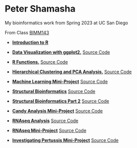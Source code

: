 # Peter Shamasha
My bioinformatics work from Spring 2023 at UC San Diego

From Class [BIMM143](https://bioboot.github.io/bimm143_S23/schedule/#14)

- [**Introduction to R**](https://github.com/PeterS1228/bimm143/blob/main/class04/class04.pdf)

- [**Data Visualization with ggplot2.**](https://github.com/PeterS1228/bimm143/blob/main/class05/class05.pdf) [Source Code](https://github.com/PeterS1228/bimm143/blob/main/class05/class05.qmd)

- [**R Functions.**](https://github.com/PeterS1228/bimm143/blob/main/class06/class06.pdf) [Source Code](https://github.com/PeterS1228/bimm143/blob/main/class06/class06.qmd)

- [**Hierarchical Clustering and PCA Analysis.**](https://github.com/PeterS1228/bimm143/blob/main/class07/class07.pdf) [Source Code](https://github.com/PeterS1228/bimm143/blob/main/class07/class07.qmd)

- [**Machine Learning Mini-Project**](https://github.com/PeterS1228/bimm143/blob/main/class08/class08.pdf) [Source Code](https://github.com/PeterS1228/bimm143/blob/main/class08/class08.qmd)

- [**Structural Bioinformatics**](https://github.com/PeterS1228/bimm143/blob/main/class09/class09.pdf) [Source Code](https://github.com/PeterS1228/bimm143/blob/main/class09/class09.qmd)

- [**Structural Bioinformatics Part 2**](https://github.com/PeterS1228/bimm143/blob/main/class10/class10.pdf) [Source Code](https://github.com/PeterS1228/bimm143/blob/main/class10/class10.qmd)

- [**Candy Analysis Mini-Project**](https://github.com/PeterS1228/bimm143/blob/main/class10.1/class11.pdf) [Source Code](https://github.com/PeterS1228/bimm143/blob/main/class10.1/class11.qmd)

- [**RNAseq Analysis**](https://github.com/PeterS1228/bimm143/blob/main/class12/class12.pdf) [Source Code](https://github.com/PeterS1228/bimm143/blob/main/class12/class12.qmd)

- [**RNAseq Mini-Project**](https://github.com/PeterS1228/bimm143/blob/main/class13/class13.1.pdf) [Source Code](https://github.com/PeterS1228/bimm143/blob/main/class13/class13.1.qmd)

- [**Investigating Pertussis Mini-Project**](https://github.com/PeterS1228/bimm143/blob/main/class17/class17.pdf) [Source Code](https://github.com/PeterS1228/bimm143/blob/main/class17/class17.qmd)
